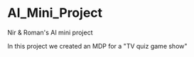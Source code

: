 # AI_Mini_Project
Nir &amp; Roman's AI mini project

In this project we created an MDP for a "TV quiz game show"